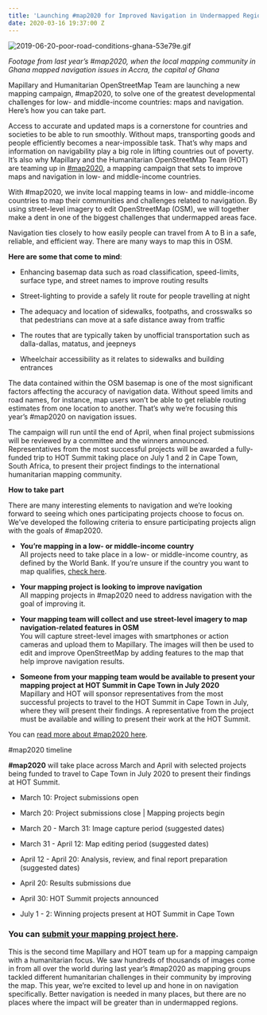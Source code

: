 ```yaml
---
title: 'Launching #map2020 for Improved Navigation in Undermapped Regions'
date: 2020-03-16 19:37:00 Z
---
```


![2019-06-20-poor-road-conditions-ghana-53e79e.gif](/uploads/2019-06-20-poor-road-conditions-ghana-53e79e.gif)

*Footage from last year’s #map2020, when the local mapping community in Ghana mapped navigation issues in Accra, the capital of Ghana*

Mapillary and Humanitarian OpenStreetMap Team are launching a new mapping campaign, #map2020, to solve one of the greatest developmental challenges for low- and middle-income countries: maps and navigation. Here’s how you can take part.

Access to accurate and updated maps is a cornerstone for countries and societies to be able to run smoothly. Without maps, transporting goods and people efficiently becomes a near-impossible task. That’s why maps and information on navigability play a big role in lifting countries out of poverty. It’s also why Mapillary and the Humanitarian OpenStreetMap Team (HOT) are teaming up in [#map2020](https://www.mapillary.com/map2020), a mapping campaign that sets to improve maps and navigation in low- and middle-income countries.

With #map2020, we invite local mapping teams in low- and middle-income countries to map their communities and challenges related to navigation. By using street-level imagery to edit OpenStreetMap (OSM), we will together make a dent in one of the biggest challenges that undermapped areas face.

Navigation ties closely to how easily people can travel from A to B in a safe, reliable, and efficient way. There are many ways to map this in OSM.

**Here are some that come to mind**:

* Enhancing basemap data such as road classification, speed-limits, surface type, and street names to improve routing results

* Street-lighting to provide a safely lit route for people travelling at night

* The adequacy and location of sidewalks, footpaths, and crosswalks so that pedestrians can move at a safe distance away from traffic

* The routes that are typically taken by unofficial transportation such as dalla-dallas, matatus, and jeepneys

* Wheelchair accessibility as it relates to sidewalks and building entrances

The data contained within the OSM basemap is one of the most significant factors affecting the accuracy of navigation data. Without speed limits and road names, for instance, map users won’t be able to get reliable routing estimates from one location to another. That’s why we’re focusing this year’s #map2020 on navigation issues.

The campaign will run until the end of April, when final project submissions will be reviewed by a committee and the winners announced. Representatives from the most successful projects will be awarded a fully-funded trip to HOT Summit taking place on July 1 and 2 in Cape Town, South Africa, to present their project findings to the international humanitarian mapping community.

**How to take part**

There are many interesting elements to navigation and we’re looking forward to seeing which ones participating projects choose to focus on. We’ve developed the following criteria to ensure participating projects align with the goals of #map2020.

* **You’re mapping in a low- or middle-income country**\
  All projects need to take place in a low- or middle-income country, as defined by the World Bank. If you’re unsure if the country you want to map qualifies, [check here](https://data.worldbank.org/income-level/low-and-middle-income).

* **Your mapping project is looking to improve navigation**\
  All mapping projects in #map2020 need to address navigation with the goal of improving it.

* **Your mapping team will collect and use street-level imagery to map navigation-related features in OSM**\
  You will capture street-level images with smartphones or action cameras and upload them to Mapillary. The images will then be used to edit and improve OpenStreetMap by adding features to the map that help improve navigation results.

* **Someone from your mapping team would be available to present your mapping project at HOT Summit in Cape Town in July 2020**\
  Mapillary and HOT will sponsor representatives from the most successful projects to travel to the HOT Summit in Cape Town in July, where they will present their findings. A representative from the project must be available and willing to present their work at the HOT Summit.

You can [read more about #map2020 here](https://www.mapillary.com/map2020).

\#map2020 timeline

**#map2020** will take place across March and April with selected projects being funded to travel to Cape Town in July 2020 to present their findings at HOT Summit.

* March 10: Project submissions open

* March 20: Project submissions close | Mapping projects begin

* March 20 - March 31: Image capture period (suggested dates)

* March 31 - April 12: Map editing period (suggested dates)

* April 12 - April 20: Analysis, review, and final report preparation (suggested dates)

* April 20: Results submissions due

* April 30: HOT Summit projects announced

* July 1 - 2: Winning projects present at HOT Summit in Cape Town

### You can [submit your mapping project here](https://docs.google.com/forms/d/e/1FAIpQLSd-oOVijimQPYmxqG0QYzhnnDpu-8hSpkuCFCd3LSbG2qMqzw/viewform).

This is the second time Mapillary and HOT team up for a mapping campaign with a humanitarian focus. We saw hundreds of thousands of images come in from all over the world during last year’s #map2020 as mapping groups tackled different humanitarian challenges in their community by improving the map. This year, we’re excited to level up and hone in on navigation specifically. Better navigation is needed in many places, but there are no places where the impact will be greater than in undermapped regions.